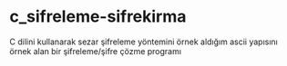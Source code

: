 # c_sifreleme-sifrekirma
C dilini kullanarak sezar şifreleme yöntemini örnek aldığım ascii yapısını örnek alan bir şifreleme/şifre çözme programı
